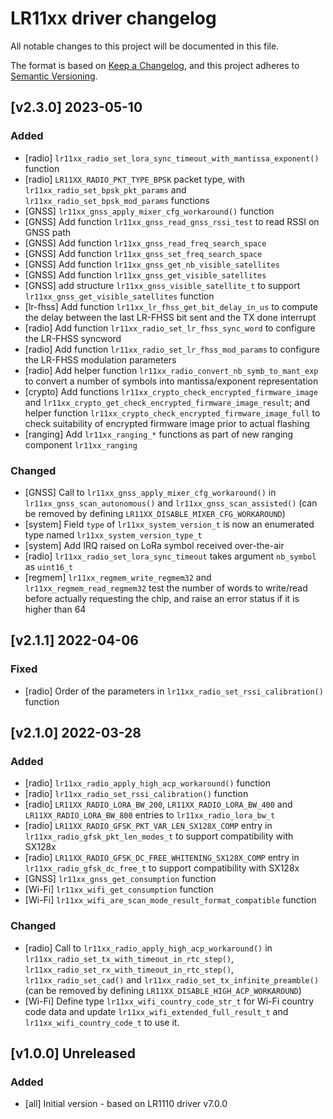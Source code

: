 # LR11xx driver changelog

All notable changes to this project will be documented in this file.

The format is based on [Keep a Changelog](https://keepachangelog.com/en/1.0.0/), and this project adheres to [Semantic Versioning](https://semver.org/spec/v2.0.0.html).

## [v2.3.0] 2023-05-10

### Added

* [radio] `lr11xx_radio_set_lora_sync_timeout_with_mantissa_exponent()` function
* [radio] `LR11XX_RADIO_PKT_TYPE_BPSK` packet type, with `lr11xx_radio_set_bpsk_pkt_params` and `lr11xx_radio_set_bpsk_mod_params` functions
* [GNSS] `lr11xx_gnss_apply_mixer_cfg_workaround()` function
* [GNSS] Add function `lr11xx_gnss_read_gnss_rssi_test` to read RSSI on GNSS path
* [GNSS] Add function `lr11xx_gnss_read_freq_search_space`
* [GNSS] Add function `lr11xx_gnss_set_freq_search_space`
* [GNSS] Add function `lr11xx_gnss_get_nb_visible_satellites`
* [GNSS] Add function `lr11xx_gnss_get_visible_satellites`
* [GNSS] add structure `lr11xx_gnss_visible_satellite_t` to support `lr11xx_gnss_get_visible_satellites` function
* [lr-fhss] Add function `lr11xx_lr_fhss_get_bit_delay_in_us` to compute the delay between the last LR-FHSS bit sent and the TX done interrupt
* [radio] Add function `lr11xx_radio_set_lr_fhss_sync_word` to configure the LR-FHSS syncword
* [radio] Add function `lr11xx_radio_set_lr_fhss_mod_params` to configure the LR-FHSS modulation parameters
* [radio] Add helper function `lr11xx_radio_convert_nb_symb_to_mant_exp` to convert a number of symbols into mantissa/exponent representation
* [crypto] Add functions  `lr11xx_crypto_check_encrypted_firmware_image` and `lr11xx_crypto_get_check_encrypted_firmware_image_result`; and helper function `lr11xx_crypto_check_encrypted_firmware_image_full` to check suitability of encrypted firmware image prior to actual flashing
* [ranging] Add `lr11xx_ranging_*` functions as part of new ranging component `lr11xx_ranging`

### Changed

* [GNSS] Call to `lr11xx_gnss_apply_mixer_cfg_workaround()` in `lr11xx_gnss_scan_autonomous()` and `lr11xx_gnss_scan_assisted()` (can be removed by defining `LR11XX_DISABLE_MIXER_CFG_WORKAROUND`)
* [system] Field `type` of `lr11xx_system_version_t` is now an enumerated type named `lr11xx_system_version_type_t`
* [system] Add IRQ raised on LoRa symbol received over-the-air
* [radio] `lr11xx_radio_set_lora_sync_timeout` takes argument `nb_symbol` as `uint16_t`
* [regmem] `lr11xx_regmem_write_regmem32` and `lr11xx_regmem_read_regmem32` test the number of words to write/read before actually requesting the chip, and raise an error status if it is higher than 64

## [v2.1.1] 2022-04-06

### Fixed

* [radio] Order of the parameters in `lr11xx_radio_set_rssi_calibration()` function

## [v2.1.0] 2022-03-28

### Added

* [radio] `lr11xx_radio_apply_high_acp_workaround()` function
* [radio] `lr11xx_radio_set_rssi_calibration()` function
* [radio] `LR11XX_RADIO_LORA_BW_200`, `LR11XX_RADIO_LORA_BW_400` and `LR11XX_RADIO_LORA_BW_800` entries to `lr11xx_radio_lora_bw_t`
* [radio] `LR11XX_RADIO_GFSK_PKT_VAR_LEN_SX128X_COMP` entry in `lr11xx_radio_gfsk_pkt_len_modes_t` to support compatibility with SX128x
* [radio] `LR11XX_RADIO_GFSK_DC_FREE_WHITENING_SX128X_COMP` entry in `lr11xx_radio_gfsk_dc_free_t` to support compatibility with SX128x
* [GNSS] `lr11xx_gnss_get_consumption` function
* [Wi-Fi] `lr11xx_wifi_get_consumption` function
* [Wi-Fi] `lr11xx_wifi_are_scan_mode_result_format_compatible` function

### Changed

* [radio] Call to `lr11xx_radio_apply_high_acp_workaround()` in `lr11xx_radio_set_tx_with_timeout_in_rtc_step()`, `lr11xx_radio_set_rx_with_timeout_in_rtc_step()`, `lr11xx_radio_set_cad()` and `lr11xx_radio_set_tx_infinite_preamble()` (can be removed by defining `LR11XX_DISABLE_HIGH_ACP_WORKAROUND`)
* [Wi-Fi] Define type `lr11xx_wifi_country_code_str_t` for Wi-Fi country code data and update `lr11xx_wifi_extended_full_result_t` and `lr11xx_wifi_country_code_t` to use it.

## [v1.0.0] Unreleased

### Added

* [all] Initial version - based on LR1110 driver v7.0.0
